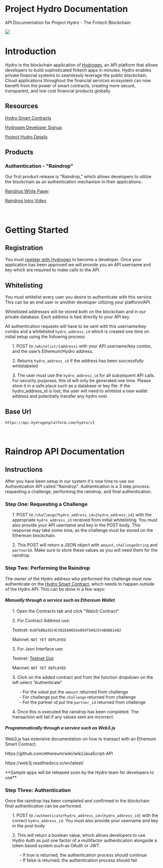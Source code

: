 # Project Hydro Documentation
<p>API Documentation for Project Hydro - The Fintech Blockchain</p>
<img src="https://www.hydrogenplatform.com/images/logo_hydro.png">
<H1>Introduction</H1>
<p>Hydro is the blockchain application of <a href="https://www.hydrogenplatform.com" target="_blank">Hydrogen</a>, an API platform that allows developers to build sophisticated fintech apps in minutes. Hydro enables private financial systems to seamlessly leverage the public blockchain. Cloud applications throughout the financial services ecosystem can now benefit from the power of smart contracts, creating more secure, transparent, and low cost financial products globally.</p>
<H2>Resources</H2>
<p><a href="https://github.com/hydrogen-dev/smart-contract">Hydro Smart Contracts</a></p>
<p><a href="https://www.hydrogenplatform.com/sign-up" target="_blank">Hydrogen Developer Signup</a></p>
<p><a href="http://www.projecthydro.com" target="_blank">Project Hydro Details</a></p>
<H2>Products</H2>
<H3>Authentication - "Raindrop"</H3>
<p>Our first product release is "Raindrop," which allows developers to utilize the blockchain as an authentication mechanism in their applications.</p>
<p><a href="https://www.hydrogenplatform.com/Hydro_Raindrop_White_Paper.pdf" target="_blank">Raindrop White Paper</a></p>
<p><a href="https://www.youtube.com/watch?v=Rnic0JvXvPg&t=348s" target="_blank">Raindrop Intro Video</a></p>
<br/>
<H1>Getting Started</H1>
<H2>Registration</H2>
<p>You must <a href="https://www.hydrogenplatform.com/sign-up">register with Hydrogen</a> to become a developer. Once your application has been approved we will provide you an API username and key which are required to make calls to the API.</p>
<h2>Whitelisting</h2>
<p>You must whitelist every user you desire to authenticate with this service. This can be an end user or another developer utilizing your platform/API.</p>
<p>Whitelisted addresses will be stored both on the blockchain and in our private database. Each address is tied directly to your API key.</p> 
<p>All authentication requests will have to be sent with this username/key combo and a whitelisted <code>hydro_address_id</code> which is created one time on initial setup using the following process:</p>
<ul>
<p>1. POST to <code>/whitelist/{address}</code> with your API username/key combo, and the user’s Ethereum/Hydro address.</p>
<p>2. Returns <code>hydro_address_id</code> if the address has been successfully whitelabeled</p>
<p>3. The user must use the <code>hydro_address_id</code> for all subsequent API calls. For security purposes, this id will only be generated one time. Please store it in a safe place such as a database or key file. If the hydro_address_id is lost, the user will need to whitelist a new wallet address and potentially transfer any hydro over.</p>
</ul>
<H2>Base Url</H2>
<p><code>https://api.hydrogenplatform.com/hydro/v1</code></p>
<br/>
<H1><a name="#raindrop">Raindrop API Documentation</a></H1>
<H2>Instructions</H2>
<p>After you have been setup in our system it's now time to use our Authentication API called "Raindrop". Authentication is a 3 step process: requesting a challenge, performing the raindrop, and final authentication.</p>
<H3>Step One: Requesting a Challenge</H3>
<ul>
<p>1. POST to <code>/challenge?hydro_address_id={hydro_address_id}</code> with the appropriate <code>hydro_address_id</code> received from initial whitelisting. You must also provide your API username and key in the POST body. This response may take some time, as the challenge must be stored on the Ethereum blockchain.</p>
<p>2. This POST will return a JSON object with <code>amount</code>, <code>challengeString</code> and <code>partnerId</code>. Make sure to store these values as you will need them for the raindrop.</p>
</p>
</ul>
<H3>Step Two: Performing the Raindrop</H3>
<p>The owner of the Hydro address who performed the challenge must now authenticate on the <a href="https://github.com/hydrogen-dev/smart-contract">Hydro Smart Contract</a>, which needs to happen outside of the Hydro API. This can be done in a few ways:</p>
<h4><em>Manually through a service such as Ethereum Wallet</em></h4>
<ul>
<p>1. Open the Contracts tab and click "Watch Contract"</p>
<p>2. For Contract Address use:</p>
<p>Testnet: <code>0xEFb8Ba35C4C502EA9035e093F59925C4B5B61482</code></p>
<p>Mainnet: <code>NOT YET DEPLOYED</code></p>
<p>3. For Json Interface use:</p>
<p>Testnet: <a href="https://gist.github.com/AndyHydro/5df3a80a29bf61986db668ea6c90d4db">Testnet Gist</a></p>
<p>Mainnet: <code>NOT YET DEPLOYED</code></p>
<p>3. Click on the added contract and from the function dropdown on the left select "Authenticate"</p>
<ul>
- For the value put the <code>amount</code> returned from challenge<br/>
- For challenge put the <code>challenge</code> returned from challenge<br/>
- For the partner id put the <code>partner_id</code> returned from challenge<br/>
</ul>
<p>4. Once this is executed the raindrop has been completed. The transaction will fail if any values sent are incorrect.</p>
</ul>
<h4><em>Programmatically through a service such as Web3.js</em></h4>
<p>Web3.js has extensive documentation on how to transact with an Ethereum Smart Contract.</p>
<p>https://github.com/ethereum/wiki/wiki/JavaScript-API</p>
<p>https://web3j.readthedocs.io/en/latest/</p>
<p>**Sample apps will be released soon by the Hydro team for developers to use**</p>
<H3>Step Three: Authentication</H3>
<p>Once the raindrop has been completed and confirmed in the blockchain final authentication can be performed.</p>
<ul>
<p>1. POST to <code>/authenticate?hydro_address_id={hydro_address_id}</code> with the correct <code>hydro_address_id</code>. You must also provide your username and key in the post body</p>
<p>2. This will return a boolean value, which allows developers to use Hydro Auth as just one factor of a multifactor authentication alongside a token based system such as OAuth or JWT.</p>
<ul>
- If true is returned, the authentication process should continue<br/>
- If false is returned, the authentication process should fail
</ul>
</ul>
